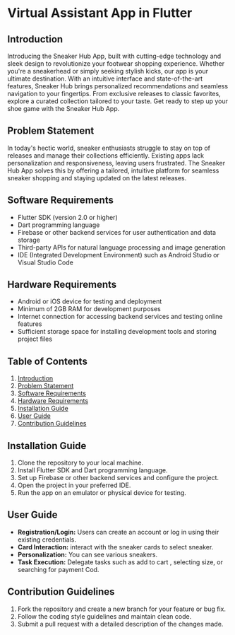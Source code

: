 # Virtual Assistant App in Flutter

## Introduction
Introducing the Sneaker Hub App, built with cutting-edge technology and sleek design to revolutionize your footwear shopping experience. Whether you're a sneakerhead or simply seeking stylish kicks, our app is your ultimate destination. With an intuitive interface and state-of-the-art features, Sneaker Hub brings personalized recommendations and seamless navigation to your fingertips. From exclusive releases to classic favorites, explore a curated collection tailored to your taste. Get ready to step up your shoe game with the Sneaker Hub App.

## Problem Statement
In today's hectic world, sneaker enthusiasts struggle to stay on top of releases and manage their collections efficiently. Existing apps lack personalization and responsiveness, leaving users frustrated. The Sneaker Hub App solves this by offering a tailored, intuitive platform for seamless sneaker shopping and staying updated on the latest releases.

## Software Requirements
- Flutter SDK (version 2.0 or higher)
- Dart programming language
- Firebase or other backend services for user authentication and data storage
- Third-party APIs for natural language processing and image generation
- IDE (Integrated Development Environment) such as Android Studio or Visual Studio Code

## Hardware Requirements
- Android or iOS device for testing and deployment
- Minimum of 2GB RAM for development purposes
- Internet connection for accessing backend services and testing online features
- Sufficient storage space for installing development tools and storing project files

## Table of Contents
1. [Introduction](#introduction)
2. [Problem Statement](#problem-statement)
3. [Software Requirements](#software-requirements)
4. [Hardware Requirements](#hardware-requirements)
5. [Installation Guide](#installation-guide)
6. [User Guide](#user-guide)
8. [Contribution Guidelines](#contribution-guidelines)

## Installation Guide
1. Clone the repository to your local machine.
2. Install Flutter SDK and Dart programming language.
3. Set up Firebase or other backend services and configure the project.
4. Open the project in your preferred IDE.
5. Run the app on an emulator or physical device for testing.

## User Guide
- **Registration/Login:** Users can create an account or log in using their existing credentials.
- **Card Interaction:** interact with the sneaker cards to select sneaker.
- **Personalization:** You can see various sneakers.
- **Task Execution:** Delegate tasks such as add to cart , selecting size, or searching for payment Cod.

## Contribution Guidelines
1. Fork the repository and create a new branch for your feature or bug fix.
2. Follow the coding style guidelines and maintain clean code.
3. Submit a pull request with a detailed description of the changes made.

